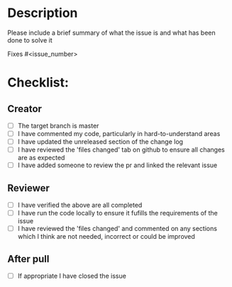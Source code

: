 # Description

Please include a brief summary of what the issue is and what has been done to solve it

Fixes #<issue_number>

# Checklist:

## Creator

- [ ] The target branch is master
- [ ] I have commented my code, particularly in hard-to-understand areas
- [ ] I have updated the unreleased section of the change log
- [ ] I have reviewed the 'files changed' tab on github to ensure all changes are as expected
- [ ] I have added someone to review the pr and linked the relevant issue

## Reviewer

- [ ] I have verified the above are all completed
- [ ] I have run the code locally to ensure it fufills the requirements of the issue
- [ ] I have reviewed the 'files changed' and commented on any sections which I think are not needed, incorrect or could be improved

## After pull

- [ ] If appropriate I have closed the issue
